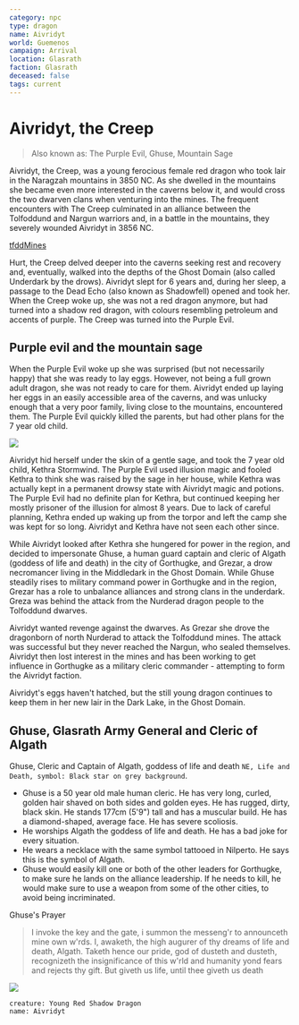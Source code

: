 ```yaml
---
category: npc
type: dragon
name: Aivridyt
world: Guemenos
campaign: Arrival
location: Glasrath
faction: Glasrath
deceased: false
tags: current
---
```


# Aivridyt, the Creep
> Also known as: The Purple Evil, Ghuse, Mountain Sage

Aivridyt, the Creep, was a young ferocious female red dragon who took lair in the Naragzah mountains in 3850 NC. As she dwelled in the mountains she became even more interested in the caverns below it, and would cross the two dwarven clans when venturing into the mines. The frequent encounters with The Creep culminated in an alliance between the Tolfoddund and Nargun warriors and, in a battle in the mountains, they severely wounded Aivridyt in 3856 NC.

[tfddMines](../locations/tfddMines.md)

Hurt, the Creep delved deeper into the caverns seeking rest and recovery and, eventually, walked into the depths of the Ghost Domain (also called Underdark by the drows). Aivridyt slept for 6 years and, during her sleep, a passage to the Dead Echo (also known as Shadowfell) opened and took her. When the Creep woke up, she was not a red dragon anymore, but had turned into a shadow red dragon, with colours resembling petroleum and accents of purple. The Creep was turned into the Purple Evil.

## Purple evil and the mountain sage

When the Purple Evil woke up she was surprised (but not necessarily happy) that she was ready to lay eggs. However, not being a full grown adult dragon, she was not ready to care for them. Aivridyt ended up laying her eggs in an easily accessible area of the caverns, and was unlucky enough that a very poor family, living close to the mountains, encountered them. The Purple Evil quickly killed the parents, but had other plans for the 7 year old child.

![](https://i.imgur.com/fOycPBy.png)

Aivridyt hid herself under the skin of a gentle sage, and took the 7 year old child, Kethra Stormwind. The Purple Evil used illusion magic and fooled Kethra to think she was raised by the sage in her house, while Kethra was actually kept in a permanent drowsy state with Aivridyt magic and potions. The Purple Evil had no definite plan for Kethra, but continued keeping her mostly prisoner of the illusion for almost 8 years. Due to lack of careful planning, Kethra ended up waking up from the torpor and left the camp she was kept for so long. Aivridyt and Kethra have not seen each other since.

While Aivridyt looked after Kethra she hungered for power in the region, and decided to impersonate Ghuse, a human guard captain and cleric of Algath (goddess of life and death) in the city of Gorthugke, and Grezar, a drow necromancer living in the Middledark in the Ghost Domain. While Ghuse steadily rises to military command power in Gorthugke and in the region, Grezar has a role to unbalance alliances and strong clans in the underdark. Greza was behind the attack from the Nurderad dragon people to the Tolfoddund dwarves.

Aivridyt wanted revenge against the dwarves. As Grezar she drove the dragonborn of north Nurderad to attack the Tolfoddund mines. The attack was successful but they never reached the Nargun, who sealed themselves. Aivridyt then lost interest in the mines and has been working to get influence in Gorthugke as a military cleric commander - attempting to form the Aivridyt faction.

Aivridyt's eggs haven't hatched, but the still young dragon continues to keep them in her new lair in the Dark Lake, in the Ghost Domain.

## Ghuse, Glasrath Army General and Cleric of Algath

Ghuse, Cleric and Captain of Algath, goddess of life and death `NE, Life and Death, symbol: Black star on grey background`.

- Ghuse is a 50 year old male human cleric. He has very long, curled, golden hair shaved on both sides and golden eyes. He has rugged, dirty, black skin. He stands 177cm (5'9") tall and has a muscular build. He has a diamond-shaped, average face. He has severe scoliosis.
- He worships Algath the goddess of life and death. He has a bad joke for every situation.
- He wears a necklace with the same symbol tattooed in Nilperto. He says this is the symbol of Algath. 
- Ghuse would easily kill one or both of the other leaders for Gorthugke, to make sure he lands on the alliance leadership. If he needs to kill, he would make sure to use a weapon from some of the other cities, to avoid being incriminated.

Ghuse's Prayer
> I invoke the key and the gate, i summon the messeng'r to announceth mine own w'rds. I, awaketh, the high augurer of thy dreams of life and death, Algath. Taketh hence our pride, god of dusteth and dusteth, recognizeth the insignificance of this w'rld and humanity yond fears and rejects thy gift. But giveth us life, until thee giveth us death

![](https://i.imgur.com/BerDgmv.png)


```statblock
creature: Young Red Shadow Dragon
name: Aivridyt
```

